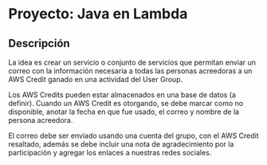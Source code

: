 # Proyecto: Java en Lambda

## Descripción

La idea es crear un servicio o conjunto de servicios que permitan enviar un correo con la información necesaria a todas las personas acreedoras a un AWS Credit ganado en una actividad del User Group.

Los AWS Credits pueden estar almacenados en una base de datos (a definir). Cuando un AWS Credit es otorgando, se debe marcar como no disponible, anotar la fecha en que fue usado, el correo y nombre de la persona acreedora.

El correo debe ser enviado usando una cuenta del grupo, con el AWS Credit resaltado, además se debe incluir una nota de agradecimiento por la participación y agregar los enlaces a nuestras redes sociales.
